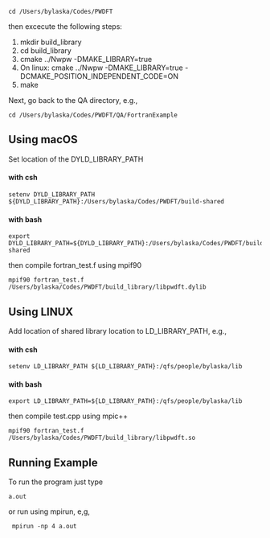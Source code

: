 ```
cd /Users/bylaska/Codes/PWDFT
```

then excecute the following steps:

 1) mkdir build_library
 2) cd build_library
 3) cmake ../Nwpw -DMAKE_LIBRARY=true
 4) On linux: cmake ../Nwpw -DMAKE_LIBRARY=true -DCMAKE_POSITION_INDEPENDENT_CODE=ON
 5) make

Next, go back to the QA directory, e.g.,

```
cd /Users/bylaska/Codes/PWDFT/QA/FortranExample
```

## Using macOS ##
Set location of the DYLD_LIBRARY_PATH

#### with csh ####
```
setenv DYLD_LIBRARY_PATH ${DYLD_LIBRARY_PATH}:/Users/bylaska/Codes/PWDFT/build-shared
```

#### with bash ####
```
export DYLD_LIBRARY_PATH=${DYLD_LIBRARY_PATH}:/Users/bylaska/Codes/PWDFT/build-shared
```

then compile fortran_test.f using mpif90
```
mpif90 fortran_test.f /Users/bylaska/Codes/PWDFT/build_library/libpwdft.dylib 
```
## Using LINUX ##
Add location of shared library location to LD_LIBRARY_PATH, e.g., 
#### with csh ####
```
setenv LD_LIBRARY_PATH ${LD_LIBRARY_PATH}:/qfs/people/bylaska/lib
```
#### with bash ####
```
export LD_LIBRARY_PATH=${LD_LIBRARY_PATH}:/qfs/people/bylaska/lib
```
then compile test.cpp using mpic++
```
mpif90 fortran_test.f /Users/bylaska/Codes/PWDFT/build_library/libpwdft.so
```

## Running Example ##
To run the program just type 
```
a.out
```
or run using mpirun, e,g,
```
 mpirun -np 4 a.out
```


